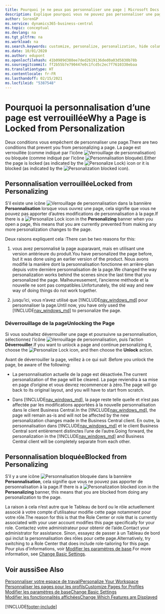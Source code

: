```yaml
---
title: Pourquoi je ne peux pas personnaliser une page | Microsoft Docs
description: Explique pourquoi vous ne pouvez pas personnaliser une page et ce que vous pouvez faire pour la déverrouiller et pouvoir ainsi la personnaliser.
author: SorenGP
ms.service: dynamics365-business-central
ms.topic: conceptual
ms.devlang: na
ms.tgt_pltfrm: na
ms.workload: na
ms.search.keywords: customize, personalize, personalization, hide columns, remove fields, move fields
ms.date: 10/01/2020
ms.author: edupont
ms.openlocfilehash: 41b0989d388ee7ded2619136ded0a03d5830b78b
ms.sourcegitcommit: ff2b55b7e790447e0c1fcd5c2ec7f7610338ebaa
ms.translationtype: HT
ms.contentlocale: fr-FR
ms.lasthandoff: 02/15/2021
ms.locfileid: "5387548"
---
```

# <a name="why-a-page-is-locked-from-personalization"></a><span data-ttu-id="edf32-103">Pourquoi la personnalisation d’une page est verrouillée</span><span class="sxs-lookup"><span data-stu-id="edf32-103">Why a Page is Locked from Personalization</span></span>

<span data-ttu-id="edf32-104">Deux conditions vous empêchent de personnaliser une page.</span><span class="sxs-lookup"><span data-stu-id="edf32-104">There are two conditions that prevent you from personalizing a page.</span></span> <span data-ttu-id="edf32-105">La page est verrouillée (comme indiqué par l’icône ![Verrouillage de personnalisation](media/personalization-lock-icon.png "Verrouillage de personnalisation")) ou bloquée (comme indiqué par l’icône ![Personnalisation bloquée](media/personalization-blocked-icon.png "Personnalisation bloquée")).</span><span class="sxs-lookup"><span data-stu-id="edf32-105">Either the page is locked (as indicated by the ![Personalize Lock](media/personalization-lock-icon.png "Personalize lock")) icon or it is blocked (as indicated by the ![Personalization blocked](media/personalization-blocked-icon.png "Personalization blocked") icon).</span></span>

## <a name="locked-from-personalizing"></a><span data-ttu-id="edf32-106">Personnalisation verrouillée</span><span class="sxs-lookup"><span data-stu-id="edf32-106">Locked from Personalizing</span></span>

<span data-ttu-id="edf32-107">S’il existe une icône ![Verrouillage de personnalisation](media/personalization-lock-icon.png "Verrouillage de personnalisation") dans la bannière **Personnalisation** lorsque vous ouvrez une page, cela signifie que vous ne pouvez pas apporter d’autres modifications de personnalisation à la page.</span><span class="sxs-lookup"><span data-stu-id="edf32-107">If there is a ![Personalize Lock](media/personalization-lock-icon.png "Personalize lock") icon in the **Personalizing** banner when you open a page, this means that you are currently prevented from making any more personalization changes to the page.</span></span>

<!-- This is because we changed the way personalization works behind the scenes since the last time that you personalized the page. Unfortunately, the old way and new of doing things do not work together.

The page currently includes the last personalization changes that you made. If you want to continue personalizing the page, then you can choose the lock icon and then **Unlock**. Just be aware that if you choose to unlock the page, the current personalization of the page will be cleared, and you will have to start from scratch.
-->

<span data-ttu-id="edf32-108">Deux raisons expliquent cela :</span><span class="sxs-lookup"><span data-stu-id="edf32-108">There can be two reasons for this:</span></span>

1. <span data-ttu-id="edf32-109">vous avez personnalisé la page auparavant, mais en utilisant une version antérieure du produit.</span><span class="sxs-lookup"><span data-stu-id="edf32-109">You have personalized the page before, but it was done using an earlier version of the product.</span></span> <span data-ttu-id="edf32-110">Nous avons modifié la manière dont la personnalisation fonctionne en arrière-plan depuis votre dernière personnalisation de la page.</span><span class="sxs-lookup"><span data-stu-id="edf32-110">We changed the way personalization works behind the scenes since the last time that you personalized the page.</span></span> <span data-ttu-id="edf32-111">Malheureusement, l’ancienne méthode et la nouvelle ne sont pas compatibles.</span><span class="sxs-lookup"><span data-stu-id="edf32-111">Unfortunately, the old way and new way of doing things do not work together.</span></span>

2. <span data-ttu-id="edf32-112">jusqu’ici, vous n’avez utilisé que [!INCLUDE[nav_windows_md](includes/nav_windows_md.md)] pour personnaliser la page.</span><span class="sxs-lookup"><span data-stu-id="edf32-112">Until now, you have only used the [!INCLUDE[nav_windows_md](includes/nav_windows_md.md)] to personalize the page.</span></span>

### <a name="unlocking-the-page"></a><span data-ttu-id="edf32-113">Déverrouillage de la page</span><span class="sxs-lookup"><span data-stu-id="edf32-113">Unlocking the Page</span></span>

<span data-ttu-id="edf32-114">Si vous souhaitez déverrouiller une page et poursuivre sa personnalisation, sélectionnez l’icône ![Verrouillage de personnalisation](media/personalization-lock-icon.png "Verrouillage de personnalisation"), puis l’action **Déverrouiller**.</span><span class="sxs-lookup"><span data-stu-id="edf32-114">If you want to unlock a page and continue personalizing it, choose the ![Personalize Lock](media/personalization-lock-icon.png "Personalize lock") icon, and then choose the **Unlock** action.</span></span>  

<span data-ttu-id="edf32-115">Avant de déverrouiller la page, veillez à ce qui suit :</span><span class="sxs-lookup"><span data-stu-id="edf32-115">Before you unlock the page, be aware of the following:</span></span>

- <span data-ttu-id="edf32-116">La personnalisation actuelle de la page est désactivée.</span><span class="sxs-lookup"><span data-stu-id="edf32-116">The current personalization of the page will be cleared.</span></span> <span data-ttu-id="edf32-117">La page reviendra à sa mise en page d’origine et vous devrez recommencer à zéro.</span><span class="sxs-lookup"><span data-stu-id="edf32-117">The page will go back to its original layout, and you will have to start from scratch.</span></span>

- <span data-ttu-id="edf32-118">Dans [!INCLUDE[nav_windows_md](includes/nav_windows_md.md)], la page reste telle quelle et n’est pas affectée par les modifications apportées à la nouvelle personnalisation dans le client Business Central.</span><span class="sxs-lookup"><span data-stu-id="edf32-118">In the [!INCLUDE[nav_windows_md](includes/nav_windows_md.md)], the page will remain as-is and will not be affected by the new personalization changes made in the Business Central client.</span></span> <span data-ttu-id="edf32-119">En outre, la personnalisation dans [!INCLUDE[nav_windows_md](includes/nav_windows_md.md)] et le client Business Central sont entièrement distinctes l’une de l’autre.</span><span class="sxs-lookup"><span data-stu-id="edf32-119">Going forward, the personalization in the [!INCLUDE[nav_windows_md](includes/nav_windows_md.md)] and Business Central client will be completely separate from each other.</span></span>

## <a name="blocked-from-personalizing"></a><span data-ttu-id="edf32-120">Personnalisation bloquée</span><span class="sxs-lookup"><span data-stu-id="edf32-120">Blocked from Personalizing</span></span>

<span data-ttu-id="edf32-121">S’il y a une icône ![Personnalisation bloquée](media/personalization-blocked-icon.png "Personnalisation bloquée") dans la bannière **Personnalisation**, cela signifie que vous ne pouvez pas apporter de personnalisation à la page.</span><span class="sxs-lookup"><span data-stu-id="edf32-121">If there is a ![Personalization blocked](media/personalization-blocked-icon.png "Personalization blocked") icon in the **Personalizing** banner, this means that you are blocked from doing any personalization to the page.</span></span>

<!-- Only text is translated, so removing this image for non-English UX reasons.  ![Personalize blocked](media/personalization-blocked.png "Personalize lock") -->

<span data-ttu-id="edf32-122">La raison à cela n’est autre que le Tableau de bord ou le rôle actuellement associé à votre compte d’utilisateur modifie cette page notamment pour votre rôle.</span><span class="sxs-lookup"><span data-stu-id="edf32-122">The reason for this is that the Role Center or role that is currently associated with your user account modifies this page specifically for your role.</span></span> <span data-ttu-id="edf32-123">Contactez votre administrateur pour obtenir de l’aide.</span><span class="sxs-lookup"><span data-stu-id="edf32-123">Contact your administrator for assistance.</span></span> <span data-ttu-id="edf32-124">Sinon, essayez de passer à un Tableau de bord qui inclut la personnalisation des rôles pour cette page.</span><span class="sxs-lookup"><span data-stu-id="edf32-124">Alternatively, try switching to a Role Center that does include role-tailoring for this page.</span></span> <span data-ttu-id="edf32-125">Pour plus d’informations, voir [Modifier les paramètres de base](ui-change-basic-settings.md).</span><span class="sxs-lookup"><span data-stu-id="edf32-125">For more information, see [Change Basic Settings](ui-change-basic-settings.md).</span></span>

## <a name="see-also"></a><span data-ttu-id="edf32-126">Voir aussi</span><span class="sxs-lookup"><span data-stu-id="edf32-126">See Also</span></span>
[<span data-ttu-id="edf32-127">Personnaliser votre espace de travail</span><span class="sxs-lookup"><span data-stu-id="edf32-127">Personalize Your Workspace</span></span>](ui-personalization-user.md)  
[<span data-ttu-id="edf32-128">Personnaliser les pages pour les profils</span><span class="sxs-lookup"><span data-stu-id="edf32-128">Customize Pages for Profiles</span></span>](ui-personalization-manage.md)  
[<span data-ttu-id="edf32-129">Modifier les paramètres de base</span><span class="sxs-lookup"><span data-stu-id="edf32-129">Change Basic Settings</span></span>](ui-change-basic-settings.md)  
[<span data-ttu-id="edf32-130">Modifier les fonctionnalités affichées</span><span class="sxs-lookup"><span data-stu-id="edf32-130">Change Which Features are Displayed</span></span>](ui-experiences.md)  


[!INCLUDE[footer-include](includes/footer-banner.md)]